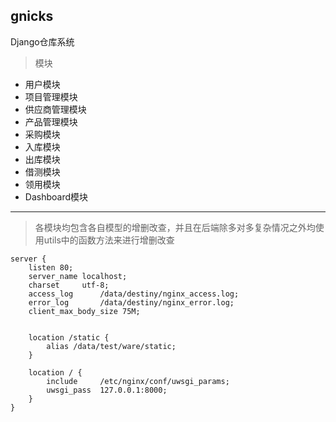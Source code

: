 ## gnicks
Django仓库系统
> 模块
  - 用户模块
  - 项目管理模块
  - 供应商管理模块
  - 产品管理模块
  - 采购模块
  - 入库模块
  - 出库模块
  - 借测模块
  - 领用模块
  - Dashboard模块
------
> 各模块均包含各自模型的增删改查，并且在后端除多对多复杂情况之外均使用utils中的函数方法来进行增删改查








    server {
        listen 80;
        server_name localhost;
        charset     utf-8;
        access_log      /data/destiny/nginx_access.log;
        error_log       /data/destiny/nginx_error.log;
        client_max_body_size 75M;
    
    
        location /static {
            alias /data/test/ware/static;
        }
    
        location / {
            include     /etc/nginx/conf/uwsgi_params;
            uwsgi_pass  127.0.0.1:8000;
        }
    }

